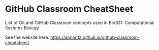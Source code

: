# GitHub Classroom CheatSheet

List of Git and GitHub Classroom concepts used in Bio331: Computational Systems Biology

See the website here: https://annaritz.github.io/github-classroom-cheatsheet/
